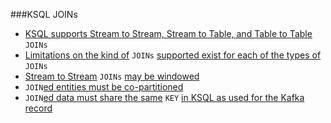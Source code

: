 ###KSQL JOINs
* [KSQL supports Stream to Stream, Stream to Table, and Table to Table](https://docs.confluent.io/current/ksql/docs/developer-guide/join-streams-and-tables.html#join-event-streams-with-ksql) ```JOINs```
* [Limitations on the kind of](https://docs.confluent.io/current/ksql/docs/developer-guide/join-streams-and-tables.html#join-capabilities) ```JOINs``` [supported exist for each of the types of](https://docs.confluent.io/current/ksql/docs/developer-guide/join-streams-and-tables.html#join-capabilities) ```JOINs```
* [Stream to Stream](https://docs.confluent.io/current/ksql/docs/developer-guide/join-streams-and-tables.html#joins-and-windows) ```JOINs``` [may be windowed](https://docs.confluent.io/current/ksql/docs/developer-guide/join-streams-and-tables.html#joins-and-windows)
* ```JOIN```[ed entities must be co-partitioned](https://docs.confluent.io/current/ksql/docs/developer-guide/join-streams-and-tables.html#join-requirements)
* ```JOIN```[ed data must share the same](https://docs.confluent.io/current/ksql/docs/developer-guide/join-streams-and-tables.html#join-requirements) ```KEY``` [in KSQL as used for the Kafka record](https://docs.confluent.io/current/ksql/docs/developer-guide/join-streams-and-tables.html#join-requirements)